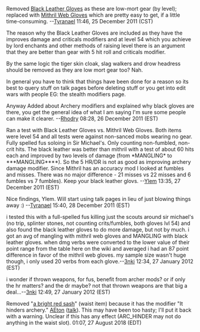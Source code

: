 Removed [Black Leather Gloves](Black_Leather_Gloves "wikilink") as these
are low-mort gear (by level); replaced with [Mithril Web
Gloves](Mithril_Web_Gloves "wikilink") which are pretty easy to get, if
a little time-consuming. --[Tyranael](User:Tyranael "wikilink") 11:46,
25 December 2011 (CST)

The reason why the Black Leather Gloves are included as they have the
improves damage and criticals modifiers and at level 54 which you
achieve by lord enchants and other methods of raising level there is an
argument that they are better than gear with 5 hit roll and criticals
modifier.

By the same logic the tiger skin cloak, slag walkers and drow headress
should be removed as they are low mort gear too? Nah.

In general you have to think that things have been done for a reason so
its best to query stuff on talk pages before deleting stuff or you get
into edit wars with people EG: the stealth modifiers page.

Anyway Added about Archery modifiers and explained why black gloves are
there, you get the general idea of what I am saying I'm sure some people
can make it clearer. --[Rhodry](User:Rhodry "wikilink") 08:28, 26
December 2011 (EST)

Ran a test with Black Leather Gloves vs. Mithril Web Gloves. Both items
were level 54 and all tests were against non-sanced mobs wearing no
gear. Fully spelled fus soloing in Sir Michael's. Only counting
non-fumbled, non-crit hits. The black leather was better than mithril
with a test of about 60 hits each and improved by two levels of damage
(from \*MANGLING\* to \*\*\*MANGLING\*\*\*\*). So the 5 HR/DR is not as
good as improving archery damage modifier. Since Mithril has an accuracy
mod I looked at fumbles and misses. There was no major difference - 21
misses vs 22 misses and 6 fumbles vs 7 fumbles). Keep your black leather
glovs. --[Ylem](User:Ylem "wikilink") 13:35, 27 December 2011 (EST)

Nice findings, Ylem. Will start using talk pages in lieu of just blowing
things away :) --[Tyranael](User:Tyranael "wikilink") 15:40, 28 December
2011 (EST)

i tested this with a full-spelled fus killing just the scouts around sir
michael's (no trip, splinter stones, not counting crits/fumbles, both
gloves lvl 54) and also found the black leather gloves to do more
damage, but not by much. i got an avg of mangling with mithril web
gloves and MANGLING with black leather gloves. when dmg verbs were
converted to the lower value of their point range from the table here on
the wiki and averaged i had an 87 point difference in favor of the
mithril web gloves. my sample size wasn't huge though, i only used 20
verbs from each glove.--[3nki](User:3nki "wikilink") 12:34, 27 January
2012 (EST)

i wonder if thrown weapons, for fus, benefit from archer mods? or if
only the hr matters? and the dr maybe? not that thrown weapons are that
big a deal...--[3nki](User:3nki "wikilink") 12:49, 27 January 2012 (EST)

Removed "[a bright red sash](Bright_Red_Sash "wikilink")" (waist item)
because it has the modifier "It hinders archery."
[AEton](User:AEton "wikilink") ([talk](User_talk:AEton "wikilink")).
This may have been too hasty; I'll put it back with a warning. Unclear
if this has any effect (ARC_HINDER may not do anything in the waist
slot). 01:07, 27 August 2018 (EDT)
